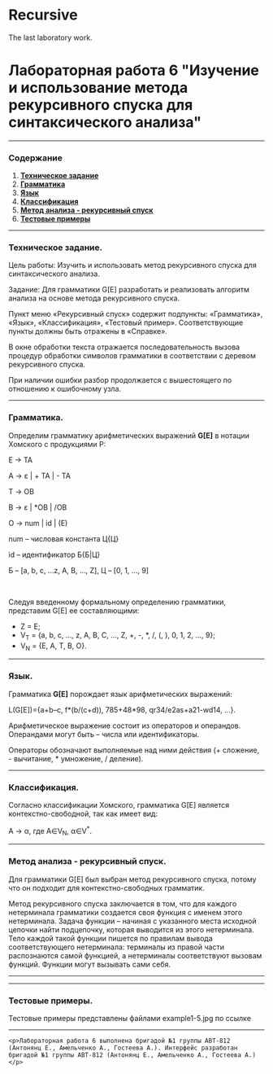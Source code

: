 # Recursive
The last laboratory work.

<!DOCTYPE html>
<html>
<head>
	
</head>

</head>
<body>
	<h1>Лабораторная работа 6 "Изучение и использование метода рекурсивного спуска для синтаксического анализа"</h1><hr>
	<h3 style="text-align: left">Содержание</h3>
	<ol>
		<li> <a href="#tt"><b>Техническое задание</b></a></li>
		<li> <a href="#grammar"><b>Грамматика</b></a></li>
		<li> <a href="#language"><b>Язык</b></a></li>
		<li> <a href="#classification"><b>Классификация</b></a></li>
		<li> <a href="#method"><b>Метод анализа - рекурсивный спуск</b></a></li>
		<li> <a href="#test"><b>Тестовые примеры</b></a></li>
	</ol><hr>
	<h3 id="tt">Техническое задание.</h3>
	<p>Цель работы: Изучить и использовать метод рекурсивного спуска для синтаксического анализа.</p>
	<p>Задание: Для грамматики G[E] разработать и реализовать алгоритм анализа на основе метода рекурсивного спуска.</p>
	<p>Пункт меню «Рекурсивный спуск» содержит подпункты: «Грамматика», «Язык», «Классификация», «Тестовый пример». Соответствующие пункты должны быть отражены в «Справке».</p>
	<p>В окне обработки текста отражается последовательность вызова процедур обработки символов грамматики в соответствии с деревом рекурсивного спуска.</p>
	<p>При наличии ошибки разбор продолжается с вышестоящего по отношению к ошибочному узла.</p><hr>
	<h3 id="grammar">Грамматика.</h3>
	<p>Определим грамматику арифметических выражений <b>G[E]</b> в нотации Хомского с продукциями P:</p>
	<p>E → TA</p>
	<p>A → ε | + TA | - TA</p>
	<p>T → ОВ</p>
	<p>В → ε | *ОВ | /ОВ</p>
	<p>О → num | id | (E)</p>
	<p>num – числовая константа Ц{Ц}</p>
	<p>id – идентификатор Б{Б|Ц}</p>
	<p>Б – [a, b, c, ...z, A, B, …, Z], Ц – [0, 1, …, 9]</p><br>
	<p>Следуя введенному формальному определению грамматики, представим G[E] ее составляющими:</p>
	<ul><li>Z = E;</li>
	<li>V<sub>T</sub> = {a, b, c, ..., z, A, B, C, ..., Z, +, -, *, /, (, ), 0, 1, 2, ..., 9};</li>
	<li>V<sub>N</sub> = {E, A, T, B, O}.</li></ul><hr>
	<h3 id="language">Язык.</h3>
	<p>Грамматика <b>G[E]</b> порождает язык арифметических выражений: </p>
	<p>L(G[E])={a+b–c, f*(b/(c+d)), 785+48*98, qr34/e2as+a21-wd14, ...}.</p>
	<p>Арифметическое выражение состоит из операторов и операндов. Операндами могут быть – числа или идентификаторы.</p>
	<p>Операторы обозначают выполняемые над ними действия (+ сложение, - вычитание, * умножение, / деление).</p><hr>
	<h3 id="classification">Классификация.</h3>
	<p>Согласно классификации Хомского, грамматика G[E] является контекстно-свободной, так как имеет вид:</p>
	<p>A &rarr; &alpha;, где A&isin;V<sub>N</sub>, &alpha;&isin;V<sup>*</sup>.</p><hr>
	<h3 id="method">Метод анализа - рекурсивный спуск.</h3>
	<p>Для грамматики G[E] был выбран метод рекурсивного спуска, потому что он подходит для контекстно-свободных грамматик.</p>
	<p>Метод рекурсивного спуска заключается в том, что для каждого нетерминала грамматики создается своя функция с именем этого нетерминала. Задача функции – начиная с указанного места исходной цепочки найти подцепочку, которая выводится из этого нетерминала. Тело каждой такой функции пишется по правилам вывода соответствующего нетерминала: терминалы из правой части распознаются самой функцией, а нетерминалы соответствуют вызовам функций. Функции могут вызывать сами себя.</p><hr>
	<hr>
	<h3 id="test">Тестовые примеры.</h3>
	<p>Тестовые примеры представлены файлами example1-5.jpg по ссылке </p><hr>

	<p>Лабораторная работа 6 выполнена бригадой №1 группы АВТ-812 (Антонянц Е., Амельченко А., Гостеева А.). Интерфейс разработан бригадой №1 группы АВТ-812 (Антонянц Е., Амельченко А., Гостеева А.)</p>
</body>
</html>
